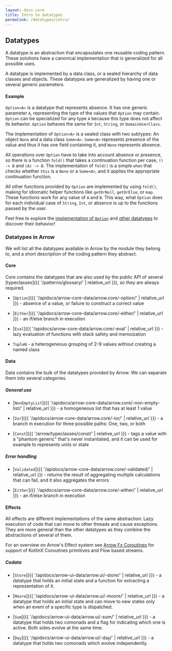 ```yaml
---
layout: docs-core
title: Intro to datatypes
permalink: /datatypes/intro/
---
```


## Datatypes

A datatype is an abstraction that encapsulates one reusable coding pattern.
These solutions have a canonical implementation that is generalized for all possible uses.

A datatype is implemented by a data class, or a sealed hierarchy of data classes and objects.
These datatypes are generalized by having one or several generic parameters.

#### Example

`Option<A>` is a datatype that represents absence.
It has one generic parameter `A`, representing the type of the values that `Option` may contain.
`Option` can be specialized for any type `A` because this type does not affect its behavior.
`Option` behaves the same for `Int`, `String`, or `DomainUserClass`.

The implementation of `Option<A>` is a sealed class with two subtypes: An object `None` and a data class `Some<A>`.
`Some<A>` represents presence of the value and thus it has one field containing it, and `None` represents absence.

All operations over `Option` have to take into account absence or presence,
so there is a function `fold()` that takes a continuation function per case, `() -> B` and `(A) -> B`.
The implementation of `fold()` is a simple `when` that checks whether `this` is a `None` or a `Some<A>`, and it applies the appropriate continuation function.

All other functions provided by `Option` are implemented by using `fold()`, making for idiomatic helper functions like `getOrNull`, `getOrElse`, or `map`. These functions work for any value of `A` and `B`. This way, what `Option` does for each individual case of `String`, `Int`, or absence is up to the functions passed by the user.

Feel free to explore the [implementation of `Option`](https://github.com/arrow-kt/arrow-core/blob/master/arrow-core/src/main/kotlin/arrow/core/extensions/option.kt) and [other datatypes](https://github.com/arrow-kt/arrow-core/tree/master/arrow-core-data/src/main/kotlin/arrow/core) to discover their behavior!

### Datatypes in Arrow

We will list all the datatypes available in Arrow by the module they belong to, and a short description of the coding pattern they abstract.

#### Core

Core contains the datatypes that are also used by the public API of several [typeclasses]({{ '/patterns/glossary/' | relative_url }}),
so they are always required.

- [`Option`]({{ '/apidocs/arrow-core-data/arrow.core/-option/' | relative_url }}) - absence of a value, or failure to construct a correct value

- [`Either`]({{ '/apidocs/arrow-core-data/arrow.core/-either/' | relative_url }}) - an if/else branch in execution

- [`Eval`]({{ '/apidocs/arrow-core-data/arrow.core/-eval' | relative_url }}) - lazy evaluation of functions with stack safety and memoization

- `TupleN` - a heterogeneous grouping of 2-9 values without creating a named class

#### Data

Data contains the bulk of the datatypes provided by Arrow. We can separate them into several categories.

##### General use

- [`NonEmptyList`]({{ '/apidocs/arrow-core-data/arrow.core/-non-empty-list/' | relative_url }}) - a homogeneous list that has at least 1 value

- [`Ior`]({{ '/apidocs/arrow-core-data/arrow.core/-ior/' | relative_url }}) - a branch in execution for three possible paths: One, two, or both

- [`Const`]({{ '/arrow/typeclasses/const/' | relative_url }}) - tags a value with a "phantom generic" that's never instantiated, and it can be used for example to represents units or state

##### Error handling

- [`Validated`]({{ '/apidocs/arrow-core-data/arrow.core/-validated/' | relative_url }}) - returns the result of aggregating multiple calculations that can fail, and it also aggregates the errors

- [`Either`]({{ '/apidocs/arrow-core-data/arrow.core/-either/' | relative_url }}) - an if/else branch in execution

#### Effects

All effects are different implementations of the same abstraction: Lazy execution of code that can move to other threads and cause exceptions.
They are more general than the other datatypes as they combine the abstractions of several of them.

For an overview on Arrow's Effect system see [Arrow Fx Coroutines](https://arrow-kt.io/docs/fx/) for support of KotlinX Coroutines primitives and Flow based streams.


##### Codata

- [`Store`]({{ '/apidocs/arrow-ui-data/arrow.ui/-store/' | relative_url }}) - a datatype that holds an initial state and a function for extracting a representation of it.

- [`Moore`]({{ '/apidocs/arrow-ui-data/arrow.ui/-moore/' | relative_url }}) - a datatype that holds an initial state and can move to new states only when an event of a specific type is dispatched.

- [`Sum`]({{ '/apidocs/arrow-ui-data/arrow.ui/-sum/' | relative_url }}) - a datatype that holds two comonads and a flag for indicating which one is active. Both sides evolve at the same time.

- [`Day`]({{ '/apidocs/arrow-ui-data/arrow.ui/-day/' | relative_url }}) - a datatype that holds two comonads which evolve independently.

